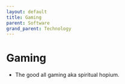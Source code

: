 ```yaml
---
layout: default
title: Gaming
parent: Software
grand_parent: Technology
---
```

# Gaming
- The good all gaming aka spiritual hopium.